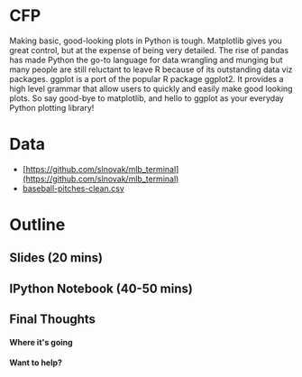 # CFP
Making basic, good-looking plots in Python is tough. Matplotlib gives you great
control, but at the expense of being very detailed. The rise of pandas has made
Python the go-to language for data wrangling and munging but many people are 
still reluctant to leave R because of its outstanding data viz packages. ggplot
is a port of the popular R package ggplot2. It provides a high level grammar
that allow users to quickly and easily make good looking plots. So say good-bye 
to matplotlib, and hello to ggplot as your everyday Python plotting library!

# Data
- [https://github.com/slnovak/mlb_terminal](https://github.com/slnovak/mlb_terminal)
- [baseball-pitches-clean.csv](https://s3.amazonaws.com/yhat-examples/baseball-pitches-clean.csv)

# Outline
## Slides (20 mins)
## IPython Notebook (40-50 mins)
## Final Thoughts
#### Where it's going
#### Want to help?
